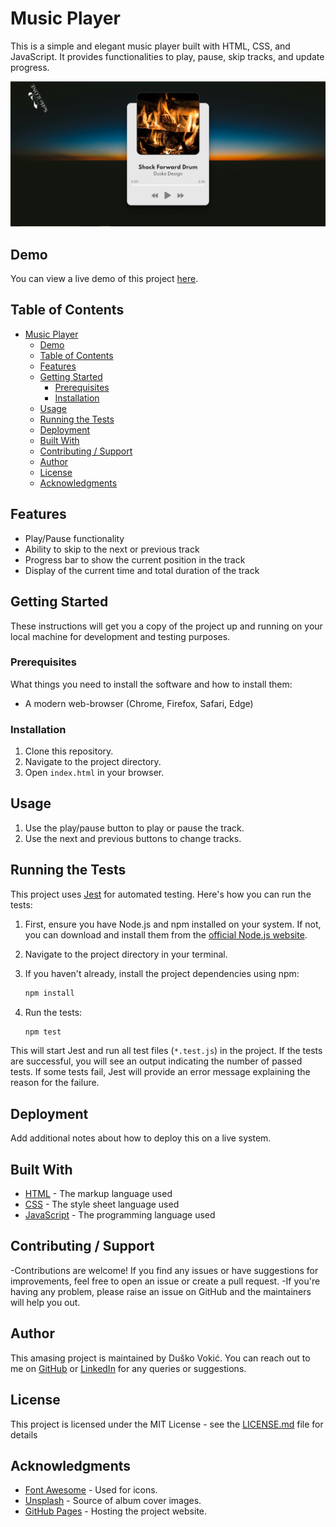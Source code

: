 # Music Player

This is a simple and elegant music player built with HTML, CSS, and JavaScript. It provides functionalities to play, pause, skip tracks, and update progress.

![Music Player App Preview](screenshot.png)

## Demo

You can view a live demo of this project [here](https://d-vokic.github.io/Awesome-Music-Player/).

## Table of Contents

- [Music Player](#music-player)
  - [Demo](#demo)
  - [Table of Contents](#table-of-contents)
  - [Features](#features)
  - [Getting Started](#getting-started)
    - [Prerequisites](#prerequisites)
    - [Installation](#installation)
  - [Usage](#usage)
  - [Running the Tests](#running-the-tests)
  - [Deployment](#deployment)
  - [Built With](#built-with)
  - [Contributing / Support](#contributing--support)
  - [Author](#author)
  - [License](#license)
  - [Acknowledgments](#acknowledgments)

## Features

- Play/Pause functionality
- Ability to skip to the next or previous track
- Progress bar to show the current position in the track
- Display of the current time and total duration of the track

## Getting Started

These instructions will get you a copy of the project up and running on your local machine for development and testing purposes.

### Prerequisites

What things you need to install the software and how to install them:

- A modern web-browser (Chrome, Firefox, Safari, Edge)

### Installation

1. Clone this repository.
2. Navigate to the project directory.
3. Open `index.html` in your browser.

## Usage

1. Use the play/pause button to play or pause the track.
2. Use the next and previous buttons to change tracks.

## Running the Tests

This project uses [Jest](https://jestjs.io/) for automated testing. Here's how you can run the tests:

1. First, ensure you have Node.js and npm installed on your system. If not, you can download and install them from the [official Node.js website](https://nodejs.org/).

2. Navigate to the project directory in your terminal.

3. If you haven't already, install the project dependencies using npm:

    ```bash
    npm install
    ```

4. Run the tests:

    ```bash
    npm test
    ```

This will start Jest and run all test files (`*.test.js`) in the project. If the tests are successful, you will see an output indicating the number of passed tests. If some tests fail, Jest will provide an error message explaining the reason for the failure.

## Deployment

Add additional notes about how to deploy this on a live system.

## Built With

- [HTML](https://developer.mozilla.org/en-US/docs/Web/HTML) - The markup language used
- [CSS](https://developer.mozilla.org/en-US/docs/Web/CSS) - The style sheet language used
- [JavaScript](https://developer.mozilla.org/en-US/docs/Web/JavaScript) - The programming language used

## Contributing / Support

-Contributions are welcome! If you find any issues or have suggestions for improvements, feel free to open an issue or create a pull request.
-If you're having any problem, please raise an issue on GitHub and the maintainers will help you out.


## Author

This amasing project is maintained by Duško Vokić. You can reach out to me on [GitHub](https://github.com/D-vokic?tab=repositories) or [LinkedIn](https://www.linkedin.com/in/du%C5%A1ko-voki%C4%87-0337a2106) for any queries or suggestions.


## License

This project is licensed under the MIT License - see the [LICENSE.md](LICENSE.md) file for details

## Acknowledgments

- [Font Awesome](https://fontawesome.com/) - Used for icons.
- [Unsplash](https://unsplash.com/) - Source of album cover images.
- [GitHub Pages](https://pages.github.com/) - Hosting the project website.